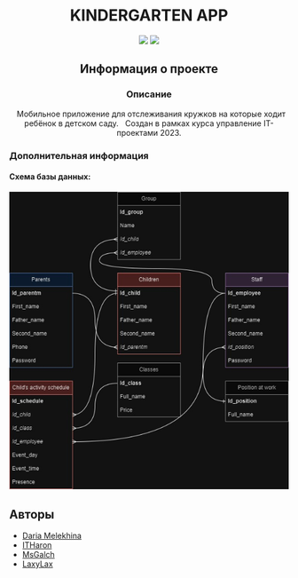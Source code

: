 <div align="center">
<!--Логотип проекта. Ширина настраивается по усмотрению разработчика-->
<!--Обязательный отступ в одну строку перед заголовком-->

# KINDERGARTEN APP
<!--Название проекта. В данном случае: "ТЕСТОВЫЙ ПРОЕКТ". Заполняется в верхнем регистре-->
<p align="center">
<!--Бейджи предоставляющие информацию об основных технологиях проекта: язык программирования, версия .NET (для C#), движок, версия движка, версия проекта в текущей ветке)-->
<!--Например: C#, .NET 6.0, WPF, version 2.0-->
<!--В номере версии указывается только мажорный и минорный номера версии-->
<a href="https://learn.microsoft.com/ru-ru/dotnet/csharp/"><img src="https://img.shields.io/badge/C%23-.NET 6.0-blue"/></a>
  <a href="https://learn.microsoft.com/ru-ru/dotnet/maui/?view=net-maui-8.0"><img src="https://img.shields.io/badge/MAUI-8.0.3-green"/></a>
</p>

## Информация о проекте
<!--Глобальный раздел с информацией о проекте-->

### Описание
<p>
&nbsp; Мобильное приложение для отслеживания кружков на которые ходит ребёнок в детском саду.
&nbsp; Создан в рамках курса управление IT-проектами 2023.
</p>
<!--Скриншоты храняться вместе с файлами проекта в папке Images, если это не приводит к конфликтам-->
</div>

### Дополнительная информация
<h4>Схема базы данных:</h4> 

![БД детского сада](Images/SchemeDatabase.jpg)

## Авторы
<!--Последний раздел содержит список авторов проекта, которые как-либо участвовали в его разработке (при наличии аккаунта на GitHub))-->
- [Daria Melekhina](https://github.com/DariaMelekhina)
- [ITHaron](https://github.com/ITHaron)
- [MsGalch](https://github.com/MsGalch)
- [LaxyLax](https://github.com/LaxyLax)
